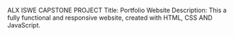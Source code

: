 ALX ISWE CAPSTONE PROJECT
Title: Portfolio Website
Description: This a fully functional and responsive website, created with HTML, CSS AND JavaScript.

